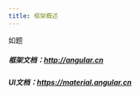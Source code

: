 ```yaml
---
title: 框架概述
---
```


如题

##### 框架文档：<a href="http://angular.cn" target="_blank">http://angular.cn</a>

##### UI文档：<a href="https://material.angular.cn/" target="_blank">https://material.angular.cn</a>

